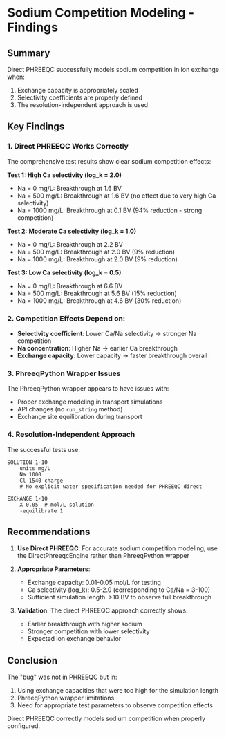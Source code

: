 # Sodium Competition Modeling - Findings

## Summary
Direct PHREEQC successfully models sodium competition in ion exchange when:
1. Exchange capacity is appropriately scaled
2. Selectivity coefficients are properly defined
3. The resolution-independent approach is used

## Key Findings

### 1. Direct PHREEQC Works Correctly
The comprehensive test results show clear sodium competition effects:

**Test 1: High Ca selectivity (log_k = 2.0)**
- Na = 0 mg/L: Breakthrough at 1.6 BV
- Na = 500 mg/L: Breakthrough at 1.6 BV (no effect due to very high Ca selectivity)
- Na = 1000 mg/L: Breakthrough at 0.1 BV (94% reduction - strong competition)

**Test 2: Moderate Ca selectivity (log_k = 1.0)**
- Na = 0 mg/L: Breakthrough at 2.2 BV
- Na = 500 mg/L: Breakthrough at 2.0 BV (9% reduction)
- Na = 1000 mg/L: Breakthrough at 2.0 BV (9% reduction)

**Test 3: Low Ca selectivity (log_k = 0.5)**
- Na = 0 mg/L: Breakthrough at 6.6 BV
- Na = 500 mg/L: Breakthrough at 5.6 BV (15% reduction)
- Na = 1000 mg/L: Breakthrough at 4.6 BV (30% reduction)

### 2. Competition Effects Depend on:
- **Selectivity coefficient**: Lower Ca/Na selectivity → stronger Na competition
- **Na concentration**: Higher Na → earlier Ca breakthrough
- **Exchange capacity**: Lower capacity → faster breakthrough overall

### 3. PhreeqPython Wrapper Issues
The PhreeqPython wrapper appears to have issues with:
- Proper exchange modeling in transport simulations
- API changes (no `run_string` method)
- Exchange site equilibration during transport

### 4. Resolution-Independent Approach
The successful tests use:
```
SOLUTION 1-10
    units mg/L
    Na 1000
    Cl 1540 charge
    # No explicit water specification needed for PHREEQC direct

EXCHANGE 1-10
    X 0.05  # mol/L solution
    -equilibrate 1
```

## Recommendations

1. **Use Direct PHREEQC**: For accurate sodium competition modeling, use the DirectPhreeqcEngine rather than PhreeqPython wrapper

2. **Appropriate Parameters**:
   - Exchange capacity: 0.01-0.05 mol/L for testing
   - Ca selectivity (log_k): 0.5-2.0 (corresponding to Ca/Na = 3-100)
   - Sufficient simulation length: >10 BV to observe full breakthrough

3. **Validation**: The direct PHREEQC approach correctly shows:
   - Earlier breakthrough with higher sodium
   - Stronger competition with lower selectivity
   - Expected ion exchange behavior

## Conclusion
The "bug" was not in PHREEQC but in:
1. Using exchange capacities that were too high for the simulation length
2. PhreeqPython wrapper limitations
3. Need for appropriate test parameters to observe competition effects

Direct PHREEQC correctly models sodium competition when properly configured.